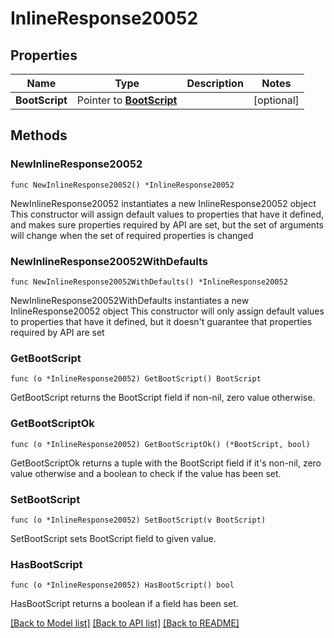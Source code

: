 # InlineResponse20052

## Properties

Name | Type | Description | Notes
------------ | ------------- | ------------- | -------------
**BootScript** | Pointer to [**BootScript**](bootScript.md) |  | [optional] 

## Methods

### NewInlineResponse20052

`func NewInlineResponse20052() *InlineResponse20052`

NewInlineResponse20052 instantiates a new InlineResponse20052 object
This constructor will assign default values to properties that have it defined,
and makes sure properties required by API are set, but the set of arguments
will change when the set of required properties is changed

### NewInlineResponse20052WithDefaults

`func NewInlineResponse20052WithDefaults() *InlineResponse20052`

NewInlineResponse20052WithDefaults instantiates a new InlineResponse20052 object
This constructor will only assign default values to properties that have it defined,
but it doesn't guarantee that properties required by API are set

### GetBootScript

`func (o *InlineResponse20052) GetBootScript() BootScript`

GetBootScript returns the BootScript field if non-nil, zero value otherwise.

### GetBootScriptOk

`func (o *InlineResponse20052) GetBootScriptOk() (*BootScript, bool)`

GetBootScriptOk returns a tuple with the BootScript field if it's non-nil, zero value otherwise
and a boolean to check if the value has been set.

### SetBootScript

`func (o *InlineResponse20052) SetBootScript(v BootScript)`

SetBootScript sets BootScript field to given value.

### HasBootScript

`func (o *InlineResponse20052) HasBootScript() bool`

HasBootScript returns a boolean if a field has been set.


[[Back to Model list]](../README.md#documentation-for-models) [[Back to API list]](../README.md#documentation-for-api-endpoints) [[Back to README]](../README.md)


